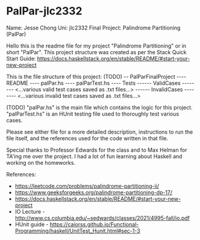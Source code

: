 # PalPar-jlc2332

Name: Jesse Chong
Uni: jlc2332
Final Project: Palindrome Partitioning (PalPar)

Hello this is the readme file for my project "Palindrome Partitioning" or in short "PalPar".
This project structure was created as per the Stack Quick Start Guide: https://docs.haskellstack.org/en/stable/README/#start-your-new-project

This is the file structure of this project: (TODO)
-- PalParFinalProject
---- README
---- palPar.hs
---- palParTest.hs
---- Tests
------ ValidCases
-------- <...various valid test cases saved as .txt files...>
------ InvalidCases
-------- <...various invalid test cases saved as .txt files...>

(TODO)
"palPar.hs" is the main file which contains the logic for this project.
"palParTest.hs" is an HUnit testing file used to thoroughly test various cases.

Please see either file for a more detailed description, instructions to run the file itself,
and the references used for the code written in that file.

Special thanks to Professor Edwards for the class and to Max Helman for TA'ing me over the project.
I had a lot of fun learning about Haskell and working on the homeworks.


References:
  - https://leetcode.com/problems/palindrome-partitioning-ii/
  - https://www.geeksforgeeks.org/palindrome-partitioning-dp-17/
  - https://docs.haskellstack.org/en/stable/README/#start-your-new-project
  - IO Lecture - http://www.cs.columbia.edu/~sedwards/classes/2021/4995-fall/io.pdf
  - HUnit guide - https://caiorss.github.io/Functional-Programming/haskell/UnitTest_Hunit.html#sec-1-3
